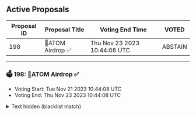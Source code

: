 ## Active Proposals

| Proposal ID | Proposal Title | Voting End Time | VOTED |
|-------------|----------------|-----------------|-------|
| 198 | 💎ATOM Airdrop ✅ | Thu Nov 23 2023 10:44:08 UTC | ABSTAIN |

---

### 🗳 198: 💎ATOM Airdrop ✅
- Voting Start: Tue Nov 21 2023 10:44:08 UTC
- Voting End: Thu Nov 23 2023 10:44:08 UTC

<details>
<summary>Text hidden (blacklist match)</summary>
 
</details>
